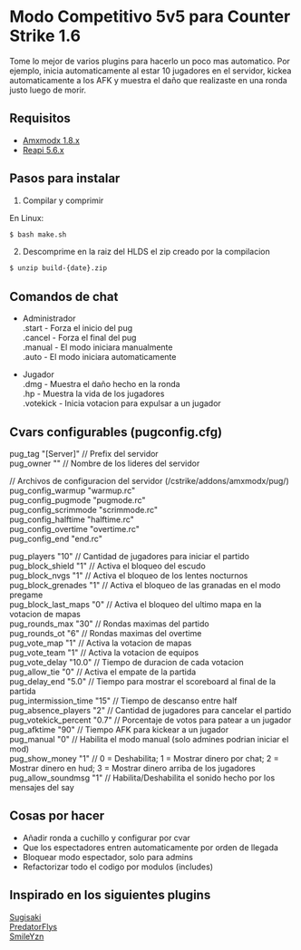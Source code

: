 # Modo Competitivo 5v5 para Counter Strike 1.6

Tome lo mejor de varios plugins para hacerlo un poco mas automatico. Por ejemplo, inicia automaticamente al estar 10 jugadores en el servidor, kickea automaticamente a los AFK y muestra el daño que realizaste en una ronda justo luego de morir.

## Requisitos

- [Amxmodx 1.8.x](https://www.amxmodx.org/)
- [Reapi 5.6.x](https://github.com/s1lentq/reapi)

## Pasos para instalar

1. Compilar y comprimir

En Linux: 

```bash
$ bash make.sh
```

2. Descomprime en la raiz del HLDS el zip creado por la compilacion 

```bash
$ unzip build-{date}.zip
```

## Comandos de chat

- Administrador<br>
	.start		- Forza el inicio del pug<br>
	.cancel		- Forza el final del pug<br>
	.manual		- El modo iniciara manualmente<br>
	.auto		- El modo iniciara automaticamente<br>

- Jugador<br>
	.dmg						- Muestra el daño hecho en la ronda<br>
	.hp							- Muestra la vida de los jugadores<br>
	.votekick <nombre> <razon>	- Inicia votacion para expulsar a un jugador<br>

## Cvars configurables (pugconfig.cfg)

pug_tag		"[Server]" // Prefix del servidor<br>
pug_owner	"" // Nombre de los lideres del servidor<br>

// Archivos de configuracion del servidor (/cstrike/addons/amxmodx/pug/)<br>
pug_config_warmup		"warmup.rc"<br>
pug_config_pugmode		"pugmode.rc"<br>
pug_config_scrimmode	"scrimmode.rc"<br>
pug_config_halftime		"halftime.rc"<br>
pug_config_overtime		"overtime.rc"<br>
pug_config_end			"end.rc"<br>

pug_players			"10" // Cantidad de jugadores para iniciar el partido<br>
pug_block_shield	"1" // Activa el bloqueo del escudo<br>
pug_block_nvgs		"1" // Activa el bloqueo de los lentes nocturnos<br>
pug_block_grenades	"1" // Activa el bloqueo de las granadas en el modo pregame<br>
pug_block_last_maps "0" // Activa el bloqueo del ultimo mapa en la votacion de mapas<br>
pug_rounds_max		"30" // Rondas maximas del partido<br>
pug_rounds_ot		"6" // Rondas maximas del overtime<br>
pug_vote_map		"1" // Activa la votacion de mapas<br>
pug_vote_team		"1" // Activa la votacion de equipos<br>
pug_vote_delay		"10.0" // Tiempo de duracion de cada votacion<br>
pug_allow_tie		"0" // Activa el empate de la partida<br>
pug_delay_end		"5.0" // Tiempo para mostrar el scoreboard al final de la partida<br>
pug_intermission_time	"15" // Tiempo de descanso entre half<br>
pug_absence_players		"2" // Cantidad de jugadores para cancelar el partido<br>
pug_votekick_percent	"0.7" // Porcentaje de votos para patear a un jugador<br>
pug_afktime				"90" // Tiempo AFK para kickear a un jugador<br>
pug_manual				"0" // Habilita el modo manual (solo admines podrian iniciar el mod)<br>
pug_show_money			"1" // 0 = Deshabilita; 1 = Mostrar dinero por chat; 2 = Mostrar dinero en hud; 3 = Mostrar dinero arriba de los jugadores<br>
pug_allow_soundmsg		"1" // Habilita/Deshabilita el sonido hecho por los mensajes del say<br>

## Cosas por hacer
- Añadir ronda a cuchillo y configurar por cvar
- Que los espectadores entren automaticamente por orden de llegada
- Bloquear modo espectador, solo para admins
- Refactorizar todo el codigo por modulos (includes)

## Inspirado en los siguientes plugins

[Sugisaki](https://amxmodx-es.com/Thread-Competitive-Face-it-Pick-Up-Game-PUG)<br>
[PredatorFlys](https://amxmodx-es.com/Thread-Auto-Mix-YAP-Capitan-resubido)<br>
[SmileYzn](https://github.com/SmileYzn/CS_PugMod)<br>

